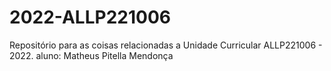 # 2022-ALLP221006
Repositório para as coisas relacionadas a Unidade Curricular ALLP221006 - 2022.
aluno: Matheus Pitella Mendonça
